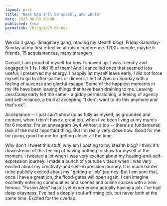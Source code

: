 ```yaml
---
layout: post
title: "Next EAG I'll be sparkly and whole" 
date: 2025-06-08 20:00
published: true 
permalink: /blog/2025-06-08/
---
```


We did it gang. (Imaginary gang, reading my stealth blog).
Friday-Saturday-Sunday at my first effective altruism conference. 1200+ people,
maybe 5 friends, 15 acquiantences, many strangers. 

Overall, I am proud of myself for how I showed up. I was friendly and engaged in
1:1s. I did 18 of them! And I cancelled ones that seemed less useful; I
preserved my energy. I happily let myself leave early, I did not force myself to
go to after-parties or dinners. I left at 2pm on Sunday with a feeling of
success and gleeful escape. Some of the happiest moments in my life have been
leaving things that have been draining to me. Leaving JessCamp early felt the
same - a giddy permissioning, a feeling of agency and self-reliance, a thrill at
accepting "I don't want to do this anymore and that's ok". 

Acceptance -- I just can't show up as fully as myself, as grounded and content,
when I don't have a great job, when I've been living at my mum's for 6 months.
I'm an enneagram 3w4 without a job -- there's a fundamental lack of the most
important thing. But I'm really very close now. Good for me for going, good for
me for getting closer all the time. 

Why don't I tweet this stuff, why am I posting to my stealth blog? I think it's
downstream of this feeling of having nothing to show for myself at the moment. I
tweeted a lot when I was very excited about my healing-and-self-expression journey. I made a bunch of
youtube videos when I was very excited about my creativity-and-self-expression journey. It is much harder to be publicly excited about my "getting-a-job" journey. But I am sure that, once I have a great job, the flood-gates will open again. I can imagine excitedly entering communities and scenes and online spaces with a new fervour. "Fusion Alex" hasn't yet experienced actually having a job. I've had deep okayness, I've had a deeply soul-affirming job, but never both at the same time. Excited for the overlap.
